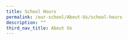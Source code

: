 ```yaml
---
title: School Hours
permalink: /our-school/About-Us/school-hours
description: ""
third_nav_title: About Us
---
```

